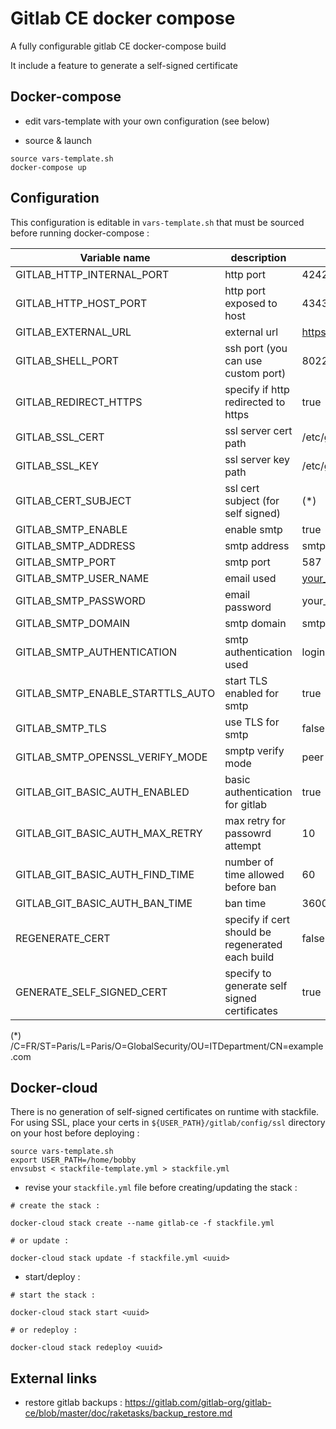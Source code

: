 # Gitlab CE docker compose 

A fully configurable gitlab CE docker-compose build 

It include a feature to generate a self-signed certificate

## Docker-compose

* edit vars-template with your own configuration (see below)

* source & launch

```
source vars-template.sh
docker-compose up
```

## Configuration

This configuration is editable in `vars-template.sh` that must be sourced before running docker-compose :

| Variable name                    |  description       | sample value                                      |
|----------------------------------|---------------------------------|------------------------------------------------------------------------|
| GITLAB_HTTP_INTERNAL_PORT        | http port   | 4242       |
| GITLAB_HTTP_HOST_PORT            | http port exposed to host  | 4343                                                                   |
| GITLAB_EXTERNAL_URL              | external url                               | https://com.example.host:4242                                          |
| GITLAB_SHELL_PORT                | ssh port (you can use custom port)                                | 8022                                                                   |
| GITLAB_REDIRECT_HTTPS            | specify if http redirected to https                                | true                                                                   |
| GITLAB_SSL_CERT                  | ssl server cert path                                | /etc/gitlab/ssl/gitlab.crt                                             |
| GITLAB_SSL_KEY                   | ssl server key path                                | /etc/gitlab/ssl/gitlab.key                                             |
| GITLAB_CERT_SUBJECT              | ssl cert subject (for self signed)                               | (*) |
| GITLAB_SMTP_ENABLE               | enable smtp                                | true                                                                   |
| GITLAB_SMTP_ADDRESS              | smtp address                                | smtp.gmail.com                                                         |
| GITLAB_SMTP_PORT                 | smtp port                                | 587                                                                    |
| GITLAB_SMTP_USER_NAME            | email used                                | your_mail@gmail.com                                                    |
| GITLAB_SMTP_PASSWORD             | email password                                | your_password                                                          |
| GITLAB_SMTP_DOMAIN               | smtp domain                                | smtp.gmail.com                                                         |
| GITLAB_SMTP_AUTHENTICATION       | smtp authentication used                                | login                                                                  |
| GITLAB_SMTP_ENABLE_STARTTLS_AUTO | start TLS enabled for smtp                                | true                                                                   |
| GITLAB_SMTP_TLS                  | use TLS for smtp                                | false                                                                  |
| GITLAB_SMTP_OPENSSL_VERIFY_MODE  | smptp verify mode                                | peer                                                                   |
| GITLAB_GIT_BASIC_AUTH_ENABLED    | basic authentication for gitlab                                | true                                                                   |
| GITLAB_GIT_BASIC_AUTH_MAX_RETRY  | max retry for passowrd attempt                                | 10                                                                     |
| GITLAB_GIT_BASIC_AUTH_FIND_TIME  | number of time allowed before ban                                | 60                                                                     |
| GITLAB_GIT_BASIC_AUTH_BAN_TIME   | ban time                                 | 3600                                                                   |
| REGENERATE_CERT                  | specify if cert should be regenerated each build                                | false                                                                  |
| GENERATE_SELF_SIGNED_CERT        | specify to generate self signed certificates                                | true                                                                   |

(*) /C=FR/ST=Paris/L=Paris/O=GlobalSecurity/OU=ITDepartment/CN=example.com

## Docker-cloud

There is no generation of self-signed certificates on runtime with stackfile. For using SSL, place your certs in `${USER_PATH}/gitlab/config/ssl` directory on your host before deploying :

```
source vars-template.sh
export USER_PATH=/home/bobby
envsubst < stackfile-template.yml > stackfile.yml
```

* revise your `stackfile.yml` file before creating/updating the stack :

```
# create the stack :

docker-cloud stack create --name gitlab-ce -f stackfile.yml

# or update :

docker-cloud stack update -f stackfile.yml <uuid>
```

* start/deploy :

```
# start the stack :

docker-cloud stack start <uuid>

# or redeploy :

docker-cloud stack redeploy <uuid>
```

## External links

* restore gitlab backups : https://gitlab.com/gitlab-org/gitlab-ce/blob/master/doc/raketasks/backup_restore.md